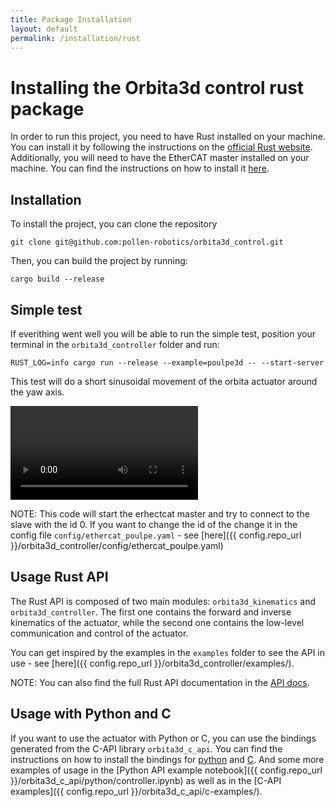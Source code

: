```yaml
---
title: Package Installation
layout: default
permalink: /installation/rust
---
```


# Installing the Orbita3d control rust package

In order to run this project, you need to have Rust installed on your machine. You can install it by following the instructions on the [official Rust website](https://www.rust-lang.org/tools/install).
Additionally, you will need to have the EtherCAT master installed on your machine. You can find the instructions on how to install it [here](installation_ethercat.md).

## Installation

To install the project, you can clone the repository 

```shell
git clone git@github.com:pollen-robotics/orbita3d_control.git
```

Then, you can build the project by running:

```shell
cargo build --release
```

## Simple test

If everithing went well you will be able to run the simple test, position your terminal in the `orbita3d_controller` folder and run:

```shell
RUST_LOG=info cargo run --release --example=poulpe3d -- --start-server
```

This test will do a short sinusoidal movement of the orbita actuator around the yaw axis.

<video width="300" controls>
    <source src="../../img/sinus.mp4" type="video/mp4">
    Your browser does not support the video tag.
</video>

NOTE:
This code will start the erhectcat master and try to connect to the slave with the id 0. If you want to change the id of the change it in the config file `config/ethercat_poulpe.yaml` - see [here]({{ config.repo_url }}/orbita3d_controller/config/ethercat_poulpe.yaml)

## Usage Rust API

The Rust API is composed of two main modules: `orbita3d_kinematics` and `orbita3d_controller`. The first one contains the forward and inverse kinematics of the actuator, while the second one contains the low-level communication and control of the actuator.

You can get inspired by the examples in the `examples` folder  to see the API in use - see [here]({{ config.repo_url }}/orbita3d_controller/examples/).

NOTE: 
You can also find the full Rust API documentation in the [API docs](../../api/orbita3d_controller/struct.Orbita3dController.html).


## Usage with Python and C

If you want to use the actuator with Python or C, you can use the bindings generated from the C-API library `orbita3d_c_api`. You can find the instructions on how to install the bindings for [python](../python) and [C](../orbita_c). And some more examples of usage in the [Python API example notebook]({{ config.repo_url }}/orbita3d_c_api/python/controller.ipynb) as well as in the [C-API examples]({{ config.repo_url }}/orbita3d_c_api/c-examples/).